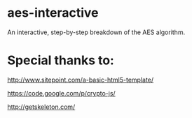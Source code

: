 # aes-interactive
An interactive, step-by-step breakdown of the AES algorithm. 


# Special thanks to:
http://www.sitepoint.com/a-basic-html5-template/

https://code.google.com/p/crypto-js/

http://getskeleton.com/
